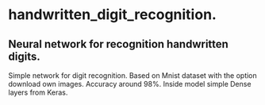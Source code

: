 # handwritten_digit_recognition.
## Neural network for recognition handwritten digits.

Simple network for digit recognition. Based on Mnist dataset with the option download own images. Accuracy around 98%. Inside model simple Dense layers from Keras.
